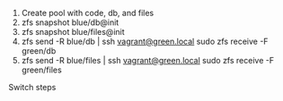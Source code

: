 1. Create pool with code, db, and files
1. zfs snapshot blue/db@init
1. zfs snapshot blue/files@init
1. zfs send -R blue/db | ssh vagrant@green.local sudo zfs receive -F green/db
1. zfs send -R blue/files | ssh vagrant@green.local sudo zfs receive -F green/files

Switch steps
